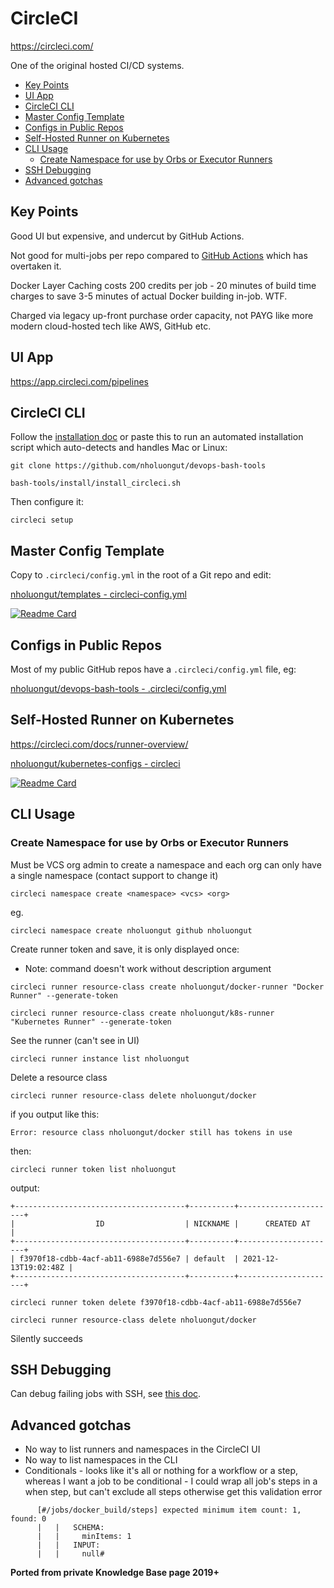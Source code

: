 # CircleCI

<https://circleci.com/>

One of the original hosted CI/CD systems.

<!-- INDEX_START -->

- [Key Points](#key-points)
- [UI App](#ui-app)
- [CircleCI CLI](#circleci-cli)
- [Master Config Template](#master-config-template)
- [Configs in Public Repos](#configs-in-public-repos)
- [Self-Hosted Runner on Kubernetes](#self-hosted-runner-on-kubernetes)
- [CLI Usage](#cli-usage)
  - [Create Namespace for use by Orbs or Executor Runners](#create-namespace-for-use-by-orbs-or-executor-runners)
- [SSH Debugging](#ssh-debugging)
- [Advanced gotchas](#advanced-gotchas)

<!-- INDEX_END -->

## Key Points

Good UI but expensive, and undercut by GitHub Actions.

Not good for multi-jobs per repo compared to [GitHub Actions](github-actions.md) which has overtaken it.

Docker Layer Caching costs 200 credits per job - 20 minutes of build time charges to save 3-5 minutes of actual
Docker building in-job. WTF.

Charged via legacy up-front purchase order capacity, not PAYG like more modern cloud-hosted tech like AWS, GitHub etc.

## UI App

<https://app.circleci.com/pipelines>

## CircleCI CLI

Follow the [installation doc](https://circleci.com/docs/local-cli/) or paste this to run an automated installation script
which auto-detects and handles Mac or Linux:

```shell
git clone https://github.com/nholuongut/devops-bash-tools
```

```shell
bash-tools/install/install_circleci.sh
```

Then configure it:

```shell
circleci setup
```

## Master Config Template

Copy to `.circleci/config.yml` in the root of a Git repo and edit:

[nholuongut/templates - circleci-config.yml](https://github.com/nholuongut/templates/blob/master/circleci-config.yml)

[![Readme Card](https://github-readme-stats.vercel.app/api/pin/?username=nholuongut&repo=Templates&theme=ambient_gradient&description_lines_count=3)](https://github.com/nholuongut/templates)

## Configs in Public Repos

Most of my public GitHub repos have a `.circleci/config.yml` file, eg:

[nholuongut/devops-bash-tools - .circleci/config.yml](https://github.com/nholuongut/devops-bash-tools/blob/master/.circleci/config.yml)

## Self-Hosted Runner on Kubernetes

<https://circleci.com/docs/runner-overview/>

[nholuongut/kubernetes-configs - circleci](https://github.com/nholuongut/kubernetes-configs/tree/master/circleci)

[![Readme Card](https://github-readme-stats.vercel.app/api/pin/?username=nholuongut&repo=Kubernetes-configs&theme=ambient_gradient&description_lines_count=3)](https://github.com/nholuongut/kubernetes-configs)

## CLI Usage

### Create Namespace for use by Orbs or Executor Runners

Must be VCS org admin to create a namespace and each org can only have a single namespace (contact support to change it)

```shell
circleci namespace create <namespace> <vcs> <org>
```

eg.

```shell
circleci namespace create nholuongut github nholuongut
```

Create runner token and save, it is only displayed once:

- Note: command doesn't work without description argument

```shell
circleci runner resource-class create nholuongut/docker-runner "Docker Runner" --generate-token
```

```shell
circleci runner resource-class create nholuongut/k8s-runner "Kubernetes Runner" --generate-token
```

See the runner (can't see in UI)

```shell
circleci runner instance list nholuongut
```

Delete a resource class

```shell
circleci runner resource-class delete nholuongut/docker
```

if you output like this:

```shell
Error: resource class nholuongut/docker still has tokens in use
```

then:

```shell
circleci runner token list nholuongut
```

output:

```shell
+--------------------------------------+----------+----------------------+
|                  ID                  | NICKNAME |      CREATED AT      |
+--------------------------------------+----------+----------------------+
| f3970f18-cdbb-4acf-ab11-6988e7d556e7 | default  | 2021-12-13T19:02:48Z |
+--------------------------------------+----------+----------------------+
```

```shell
circleci runner token delete f3970f18-cdbb-4acf-ab11-6988e7d556e7
```

```shell
circleci runner resource-class delete nholuongut/docker
```

Silently succeeds

## SSH Debugging

Can debug failing jobs with SSH, see [this doc](https://circleci.com/docs/ssh-access-jobs/).

## Advanced gotchas

- No way to list runners and namespaces in the CircleCI UI
- No way to list namespaces in the CLI
- Conditionals - looks like it's all or nothing for a workflow or a step, whereas I want a job to be conditional - I could wrap all job's steps in a when step, but can't exclude all steps otherwise get this validation error

```none
      [#/jobs/docker_build/steps] expected minimum item count: 1, found: 0
      |   |   SCHEMA:
      |   |     minItems: 1
      |   |   INPUT:
      |   |     null#
```

**Ported from private Knowledge Base page 2019+**
